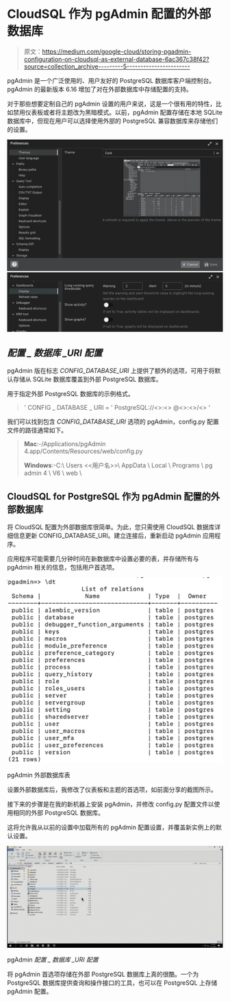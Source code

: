 # CloudSQL 作为 pgAdmin 配置的外部数据库

> 原文：<https://medium.com/google-cloud/storing-pgadmin-configuration-on-cloudsql-as-external-database-6ac367c38f42?source=collection_archive---------5----------------------->

pgAdmin 是一个广泛使用的、用户友好的 PostgreSQL 数据库客户端控制台。pgAdmin 的最新版本 6.16 增加了对在外部数据库中存储配置的支持。

对于那些想要定制自己的 pgAdmin 设置的用户来说，这是一个很有用的特性，比如禁用仪表板或者将主题改为黑暗模式。以前，pgAdmin 配置存储在本地 SQLite 数据库中，但现在用户可以选择使用外部的 PostgreSQL 兼容数据库来存储他们的设置。

![](img/e4cb36e8e542128babb9a49e4a52b698.png)![](img/22348c84d37a227dd34d0686be2f4e71.png)

## *配置 _ 数据库 _URI 配置*

pgAdmin 版在标志 *CONFIG_DATABASE_URI* 上提供了额外的选项，可用于将默认存储从 SQLite 数据库覆盖到外部 PostgreSQL 数据库。

用于指定外部 PostgreSQL 数据库的示例格式。

> ' CONFIG _ DATABASE _ URI = ' PostgreSQL://<<username>>:<<password>> @<<host-endpoint>>:<<port>>/<<databasename>> '</databasename></port></host-endpoint></password></username>

我们可以找到包含 *CONFIG_DATABASE_URI* 选项的 pgAdmin，config.py 配置文件的路径通常如下。

> **Mac**:-/Applications/pgAdmin 4.app/Contents/Resources/web/config.py
> 
> **Windows**:-C:\ Users \<<用户名>>\ AppData \ Local \ Programs \ pg admin 4 \ V6 \ web \

## CloudSQL for PostgreSQL 作为 pgAdmin 配置的外部数据库

将 CloudSQL 配置为外部数据库很简单。为此，您只需使用 CloudSQL 数据库详细信息更新 CONFIG_DATABASE_URI。建立连接后，重新启动 pgAdmin 应用程序。

应用程序可能需要几分钟时间在新数据库中设置必要的表，并存储所有与 pgAdmin 相关的信息，包括用户首选项。

![](img/eabe972591ddfe3672fd460e8ba51969.png)

pgAdmin 外部数据库表

设置外部数据库后，我修改了仪表板和主题的首选项，如前面分享的截图所示。

接下来的步骤是在我的新机器上安装 pgAdmin，并修改 config.py 配置文件以使用相同的外部 PostgreSQL 数据库。

这将允许我从以前的设置中加载所有的 pgAdmin 配置设置，并覆盖新实例上的默认设置。

![](img/02729fe0a84f3dafc78eb222e644c3eb.png)

pgAdmin *配置 _ 数据库 _URI 配置*

将 pgAdmin 首选项存储在外部 PostgreSQL 数据库上真的很酷。一个为 PostgreSQL 数据库提供查询和操作接口的工具，也可以在 PostgreSQL 上存储 pgAdmin 配置。